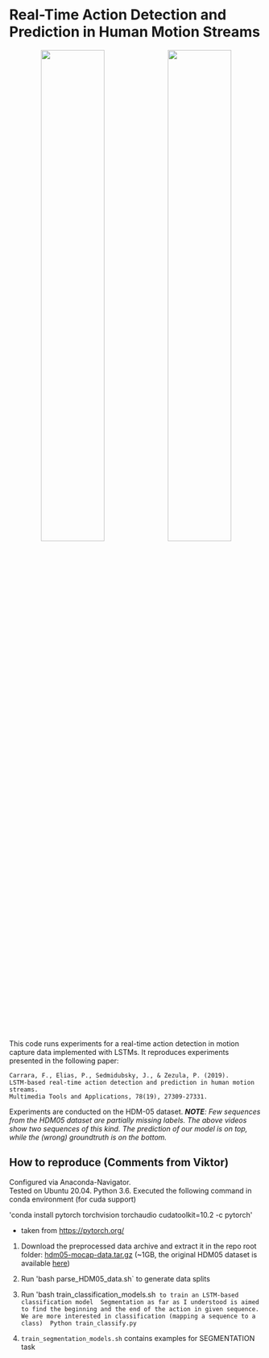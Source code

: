 # Real-Time Action Detection and Prediction in Human Motion Streams

<p align=center>
<img src="images/3144.gif" width="50%"><img src="images/3292.gif" width="50%">
</p>

This code runs experiments for a real-time action detection in motion capture data implemented with LSTMs.
It reproduces experiments presented in the following paper:
```
Carrara, F., Elias, P., Sedmidubsky, J., & Zezula, P. (2019).
LSTM-based real-time action detection and prediction in human motion streams.
Multimedia Tools and Applications, 78(19), 27309-27331.
```
Experiments are conducted on the HDM-05 dataset. _**NOTE**: Few sequences from the HDM05 dataset are partially missing labels.
The above videos show two sequences of this kind. The prediction of our model is on top, while the (wrong) groundtruth is on the bottom._

## How to reproduce (Comments from Viktor)

Configured via Anaconda-Navigator.  
Tested on Ubuntu 20.04. Python 3.6. 
Executed  the following command in conda environment (for cuda support)

'conda install pytorch torchvision torchaudio cudatoolkit=10.2 -c pytorch'
- taken from https://pytorch.org/


1. Download the preprocessed data archive and extract it in the repo root folder: [hdm05-mocap-data.tar.gz](https://drive.google.com/file/d/1YyQTS2vyK0Z6MdeTd9ko9K3u_E6G8i5c/view?usp=sharing) (~1GB, the original HDM05 dataset is available [here](http://resources.mpi-inf.mpg.de/HDM05/))

2. Run 'bash parse_HDM05_data.sh` to generate data splits 
3. Run 'bash train_classification_models.sh` to train an LSTM-based classification model 
Segmentation as far as I understood is aimed to find the beginning and the end of the action in given sequence.
We are more interested in classification (mapping a sequence to a class) 
Python train_classify.py`  
4.  `train_segmentation_models.sh` contains examples for SEGMENTATION task

